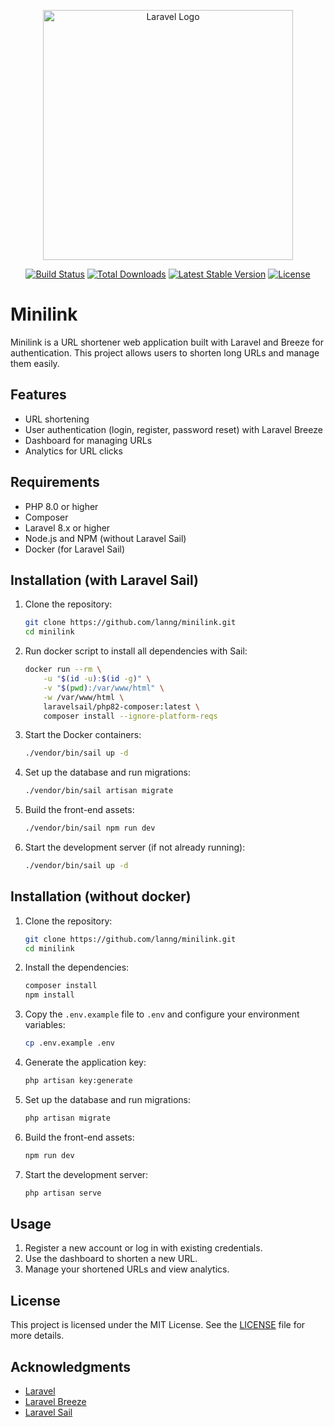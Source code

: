<p align="center"><a href="https://laravel.com" target="_blank"><img src="https://raw.githubusercontent.com/laravel/art/master/logo-lockup/5%20SVG/2%20CMYK/1%20Full%20Color/laravel-logolockup-cmyk-red.svg" width="400" alt="Laravel Logo"></a></p>

<p align="center">
<a href="https://github.com/laravel/framework/actions"><img src="https://github.com/laravel/framework/workflows/tests/badge.svg" alt="Build Status"></a>
<a href="https://packagist.org/packages/laravel/framework"><img src="https://img.shields.io/packagist/dt/laravel/framework" alt="Total Downloads"></a>
<a href="https://packagist.org/packages/laravel/framework"><img src="https://img.shields.io/packagist/v/laravel/framework" alt="Latest Stable Version"></a>
<a href="https://packagist.org/packages/laravel/framework"><img src="https://img.shields.io/packagist/l/laravel/framework" alt="License"></a>
</p>

# Minilink

Minilink is a URL shortener web application built with Laravel and Breeze for authentication. This project allows users
to shorten long URLs and manage them easily.

## Features

- URL shortening
- User authentication (login, register, password reset) with Laravel Breeze
- Dashboard for managing URLs
- Analytics for URL clicks

## Requirements

- PHP 8.0 or higher
- Composer
- Laravel 8.x or higher
- Node.js and NPM (without Laravel Sail)
- Docker (for Laravel Sail)

## Installation (with Laravel Sail)

1. Clone the repository:

    ```bash
    git clone https://github.com/lanng/minilink.git
    cd minilink
    ```

2. Run docker script to install all dependencies with Sail:

    ```bash
    docker run --rm \
        -u "$(id -u):$(id -g)" \
        -v "$(pwd):/var/www/html" \
        -w /var/www/html \
        laravelsail/php82-composer:latest \
        composer install --ignore-platform-reqs
    ```

3. Start the Docker containers:

    ```bash
    ./vendor/bin/sail up -d
    ```

4. Set up the database and run migrations:

    ```bash
    ./vendor/bin/sail artisan migrate
    ```

5. Build the front-end assets:

    ```bash
    ./vendor/bin/sail npm run dev
    ```

6. Start the development server (if not already running):

    ```bash
    ./vendor/bin/sail up -d
    ```

## Installation (without docker)

1. Clone the repository:

    ```bash
    git clone https://github.com/lanng/minilink.git
    cd minilink
    ```

2. Install the dependencies:

    ```bash
    composer install
    npm install
    ```

3. Copy the `.env.example` file to `.env` and configure your environment variables:

    ```bash
    cp .env.example .env
    ```

4. Generate the application key:

    ```bash
    php artisan key:generate
    ```

5. Set up the database and run migrations:

    ```bash
    php artisan migrate
    ```

6. Build the front-end assets:

    ```bash
    npm run dev
    ```

7. Start the development server:

    ```bash
    php artisan serve
    ```

## Usage

1. Register a new account or log in with existing credentials.
2. Use the dashboard to shorten a new URL.
3. Manage your shortened URLs and view analytics.

## License

This project is licensed under the MIT License. See the [LICENSE](LICENSE) file for more details.

## Acknowledgments

- [Laravel](https://laravel.com/)
- [Laravel Breeze](https://laravel.com/docs/8.x/starter-kits#breeze)
- [Laravel Sail](https://laravel.com/docs/8.x/sail)

